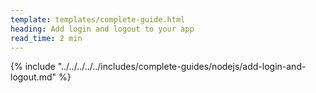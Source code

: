 ```yaml
---
template: templates/complete-guide.html
heading: Add login and logout to your app
read_time: 2 min
---
```



{% include "../../../../../includes/complete-guides/nodejs/add-login-and-logout.md" %}
